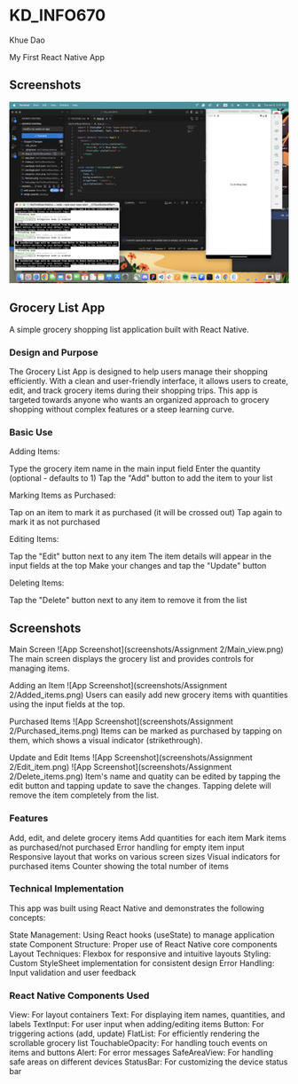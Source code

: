 # KD_INFO670

Khue Dao

My First React Native App

## Screenshots

![App Screenshot](screenshots/Assignment1.png)

## Grocery List App
A simple grocery shopping list application built with React Native.

### Design and Purpose
The Grocery List App is designed to help users manage their shopping efficiently. With a clean and user-friendly interface, it allows users to create, edit, and track grocery items during their shopping trips. This app is targeted towards anyone who wants an organized approach to grocery shopping without complex features or a steep learning curve.

### Basic Use

Adding Items:

Type the grocery item name in the main input field
Enter the quantity (optional - defaults to 1)
Tap the "Add" button to add the item to your list


Marking Items as Purchased:

Tap on an item to mark it as purchased (it will be crossed out)
Tap again to mark it as not purchased


Editing Items:

Tap the "Edit" button next to any item
The item details will appear in the input fields at the top
Make your changes and tap the "Update" button


Deleting Items:

Tap the "Delete" button next to any item to remove it from the list

## Screenshots

Main Screen
![App Screenshot](screenshots/Assignment 2/Main_view.png)
The main screen displays the grocery list and provides controls for managing items.

Adding an Item
![App Screenshot](screenshots/Assignment 2/Added_items.png)
Users can easily add new grocery items with quantities using the input fields at the top.

Purchased Items
![App Screenshot](screenshots/Assignment 2/Purchased_items.png)
Items can be marked as purchased by tapping on them, which shows a visual indicator (strikethrough).

Update and Edit Items
![App Screenshot](screenshots/Assignment 2/Edit_item.png)
![App Screenshot](screenshots/Assignment 2/Delete_items.png)
Item's name and quatity can be edited by tapping the edit button and tapping update to save the changes. Tapping delete will remove the item completely from the list.

### Features

Add, edit, and delete grocery items
Add quantities for each item
Mark items as purchased/not purchased
Error handling for empty item input
Responsive layout that works on various screen sizes
Visual indicators for purchased items
Counter showing the total number of items

### Technical Implementation
This app was built using React Native and demonstrates the following concepts:

State Management: Using React hooks (useState) to manage application state
Component Structure: Proper use of React Native core components
Layout Techniques: Flexbox for responsive and intuitive layouts
Styling: Custom StyleSheet implementation for consistent design
Error Handling: Input validation and user feedback

### React Native Components Used

View: For layout containers
Text: For displaying item names, quantities, and labels
TextInput: For user input when adding/editing items
Button: For triggering actions (add, update)
FlatList: For efficiently rendering the scrollable grocery list
TouchableOpacity: For handling touch events on items and buttons
Alert: For error messages
SafeAreaView: For handling safe areas on different devices
StatusBar: For customizing the device status bar